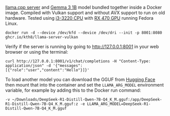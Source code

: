 [llama.cpp server](https://github.com/ggerganov/llama.cpp/tree/master/examples/server) and [Gemma 3 1B](https://huggingface.co/bartowski/google_gemma-3-1b-it-GGUF) model bundled together inside a Docker image. Compiled with Vulkan support and without AVX support to run on old hardware. Tested using [i3-3220 CPU](https://www.intel.com/content/www/us/en/products/sku/65693/intel-core-i33220-processor-3m-cache-3-30-ghz/specifications.html?q=CM8063701137502) with [RX 470 GPU](https://www.techpowerup.com/gpu-specs/radeon-rx-470.c2861) running Fedora Linux.

```
docker run -d --device /dev/kfd --device /dev/dri --init -p 8001:8080 ghcr.io/kth8/llama-server-vulkan
```
Verify if the server is running by going to http://127.0.0.1:8001 in your web browser or using the terminal:
```
curl http://127.0.0.1:8001/v1/chat/completions -H "Content-Type: application/json" -d '{"messages":[{"role":"user","content":"Hello"}]}'
```
To load another model you can download the GGUF from [Hugging Face](https://huggingface.co) then mount that into the container and set the `LLAMA_ARG_MODEL` environment variable, for example by adding this to the Docker run command:
```
-v ~/Downloads/DeepSeek-R1-Distill-Qwen-7B-Q4_K_M.gguf:/app/DeepSeek-R1-Distill-Qwen-7B-Q4_K_M.gguf:z -e LLAMA_ARG_MODEL=DeepSeek-R1-Distill-Qwen-7B-Q4_K_M.gguf
```
